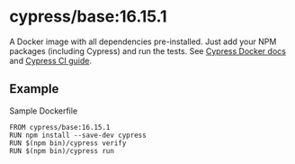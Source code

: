 <!-- WARNING: this file was autogenerated by generate-base-image.js -->

# cypress/base:16.15.1

A Docker image with all dependencies pre-installed.
Just add your NPM packages (including Cypress) and run the tests.
See [Cypress Docker docs](https://on.cypress.io/docker) and
[Cypress CI guide](https://on.cypress.io/ci).

## Example

Sample Dockerfile

```
FROM cypress/base:16.15.1
RUN npm install --save-dev cypress
RUN $(npm bin)/cypress verify
RUN $(npm bin)/cypress run
```

